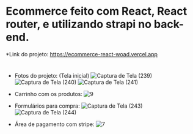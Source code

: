 # Ecommerce feito com React, React router, e utilizando strapi no back-end. 

*Link do projeto: https://ecommerce-react-woad.vercel.app


#

* Fotos do projeto: (Tela inicial)
![Captura de Tela (239)](https://github.com/LeonardoAlves04/ecommerceReact/assets/69488943/ba73960b-c496-422d-90e8-00b37dc69550)
![Captura de Tela (240)](https://github.com/LeonardoAlves04/ecommerceReact/assets/69488943/c50329f4-c92e-48a6-8c42-59cc5ccb8568)
![Captura de Tela (241)](https://github.com/LeonardoAlves04/ecommerceReact/assets/69488943/ed8d5257-d989-4414-b98d-0a1dd91636de)


* Carrinho com os produtos:
![9](https://github.com/LeonardoAlves04/ecommerceReact/assets/69488943/84b6c5c6-5997-4045-970c-8e4388188539)


* Formulários para compra:
![Captura de Tela (243)](https://github.com/LeonardoAlves04/ecommerceReact/assets/69488943/829face8-cefc-48be-b550-2734faa2a6bd)
![Captura de Tela (244)](https://github.com/LeonardoAlves04/ecommerceReact/assets/69488943/39e21126-b55f-43f7-a207-e97037258c11)


* Área de pagamento com stripe:
![7](https://github.com/LeonardoAlves04/ecommerceReact/assets/69488943/52ea55c1-5789-4468-9afc-878e16da02a8)
